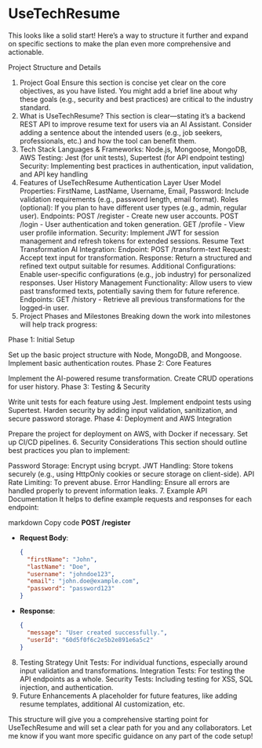 # UseTechResume

This looks like a solid start! Here’s a way to structure it further and expand on specific sections to make the plan even more comprehensive and actionable.

Project Structure and Details
1. Project Goal
Ensure this section is concise yet clear on the core objectives, as you have listed.
You might add a brief line about why these goals (e.g., security and best practices) are critical to the industry standard.
2. What is UseTechResume?
This section is clear—stating it’s a backend REST API to improve resume text for users via an AI Assistant.
Consider adding a sentence about the intended users (e.g., job seekers, professionals, etc.) and how the tool can benefit them.
3. Tech Stack
Languages & Frameworks: Node.js, Mongoose, MongoDB, AWS
Testing: Jest (for unit tests), Supertest (for API endpoint testing)
Security: Implementing best practices in authentication, input validation, and API key handling
4. Features of UseTechResume
Authentication Layer
User Model Properties:
FirstName, LastName, Username, Email, Password: Include validation requirements (e.g., password length, email format).
Roles (optional): If you plan to have different user types (e.g., admin, regular user).
Endpoints:
POST /register - Create new user accounts.
POST /login - User authentication and token generation.
GET /profile - View user profile information.
Security: Implement JWT for session management and refresh tokens for extended sessions.
Resume Text Transformation
AI Integration:
Endpoint: POST /transform-text
Request: Accept text input for transformation.
Response: Return a structured and refined text output suitable for resumes.
Additional Configurations:
Enable user-specific configurations (e.g., job industry) for personalized responses.
User History Management
Functionality:
Allow users to view past transformed texts, potentially saving them for future reference.
Endpoints:
GET /history - Retrieve all previous transformations for the logged-in user.
5. Project Phases and Milestones
Breaking down the work into milestones will help track progress:

Phase 1: Initial Setup

Set up the basic project structure with Node, MongoDB, and Mongoose.
Implement basic authentication routes.
Phase 2: Core Features

Implement the AI-powered resume transformation.
Create CRUD operations for user history.
Phase 3: Testing & Security

Write unit tests for each feature using Jest.
Implement endpoint tests using Supertest.
Harden security by adding input validation, sanitization, and secure password storage.
Phase 4: Deployment and AWS Integration

Prepare the project for deployment on AWS, with Docker if necessary.
Set up CI/CD pipelines.
6. Security Considerations
This section should outline best practices you plan to implement:

Password Storage: Encrypt using bcrypt.
JWT Handling: Store tokens securely (e.g., using HttpOnly cookies or secure storage on client-side).
API Rate Limiting: To prevent abuse.
Error Handling: Ensure all errors are handled properly to prevent information leaks.
7. Example API Documentation
It helps to define example requests and responses for each endpoint:

markdown
Copy code
**POST /register**
- **Request Body**:
  ```json
  {
    "firstName": "John",
    "lastName": "Doe",
    "username": "johndoe123",
    "email": "john.doe@example.com",
    "password": "password123"
  }
  ```

- **Response**:
  ```json
  {
    "message": "User created successfully.",
    "userId": "60d5f0f6c2e5b2e891e6a5c2"
  }
  ```

8. Testing Strategy
Unit Tests: For individual functions, especially around input validation and transformations.
Integration Tests: For testing the API endpoints as a whole.
Security Tests: Including testing for XSS, SQL injection, and authentication.
9. Future Enhancements
A placeholder for future features, like adding resume templates, additional AI customization, etc.

This structure will give you a comprehensive starting point for UseTechResume and will set a clear path for you and any collaborators. Let me know if you want more specific guidance on any part of the code setup!
